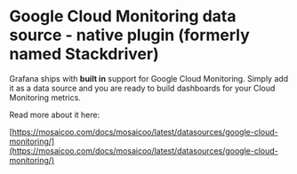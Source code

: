 # Google Cloud Monitoring data source - native plugin (formerly named Stackdriver)

Grafana ships with **built in** support for Google Cloud Monitoring. Simply add it as a data source and you are ready to build dashboards for your Cloud Monitoring metrics.

Read more about it here:

[https://mosaicoo.com/docs/mosaicoo/latest/datasources/google-cloud-monitoring/](https://mosaicoo.com/docs/mosaicoo/latest/datasources/google-cloud-monitoring/)
